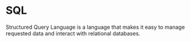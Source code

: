 # SQL

Structured Query Language is a language that makes it easy to manage requested data and interact with relational databases.